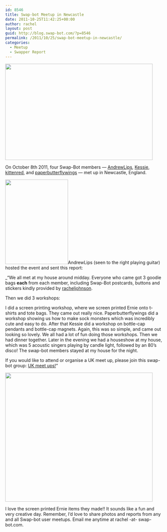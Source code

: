 ```yaml
---
id: 8546
title: Swap-bot Meetup in Newcastle
date: 2011-10-25T11:42:25+00:00
author: rachel
layout: post
guid: http://blog.swap-bot.com/?p=8546
permalink: /2011/10/25/swap-bot-meetup-in-newcastle/
categories:
  - Meetup
  - Swapper Report
---
```

<img src="http://blog.swap-bot.com/wp-content/uploads/2011/10/ukmeetup1.jpg" alt="" title="ukmeetup1" width="470" height="306" class="alignnone size-full wp-image-8547" srcset="http://blog.swap-bot.com/wp-content/uploads/2011/10/ukmeetup1-300x195.jpg 300w, http://blog.swap-bot.com/wp-content/uploads/2011/10/ukmeetup1.jpg 470w" sizes="(max-width: 470px) 100vw, 470px" />

On October 8th 2011, four Swap-Bot members &#8212; [AndrewLips](http://www.swap-bot.com/user:andrewlips), [Kessie](http://www.swap-bot.com/user:Kessie), [kittenred](http://www.swap-bot.com/user:kittenred), and [paperbutterflywings](http://www.swap-bot.com/user:paperbutterflywings) &#8212; met up in Newcastle, England.

<img src="http://blog.swap-bot.com/wp-content/uploads/2011/10/UKmeetup3.jpg" alt="" title="UKmeetup3" width="200" height="269" class="alignright size-full wp-image-8548" />AndrewLips (seen to the right playing guitar) hosted the event and sent this report:

_&#8220;We all met at my house around midday. Everyone who came got 3 goodie bags **each** from each member, including Swap-Bot postcards, buttons and stickers kindly provided by [racheljohnson](http://www.swap-bot.com/user:racheljohnson).</p> 

Then we did 3 workshops:

I did a screen printing workshop, where we screen printed Ernie onto t-shirts and tote bags. They came out really nice. Paperbutterflywings did a workshop showing us how to make sock monsters which was incredibly cute and easy to do. After that Kessie did a workshop on bottle-cap pendants and bottle-cap magnets. Again, this was so simple, and came out looking so lovely. We all had a lot of fun doing those workshops. Then we had dinner together. Later in the evening we had a houseshow at my house, which was 5 acoustic singers playing by candle light, followed by an 80&#8217;s disco! The swap-bot members stayed at my house for the night.

If you would like to attend or organise a UK meet up, please join this swap-bot group: [UK meet ups!](http://www.swap-bot.com/group/40829ed09bd8217dd6f1488aa7b0992c/about)&#8220;</i>

<img src="http://blog.swap-bot.com/wp-content/uploads/2011/10/ukmeetup2.jpg" alt="" title="ukmeetup2" width="470" height="410" class="alignnone size-full wp-image-8550" />

I love the screen printed Ernie items they made!! It sounds like a fun and very creative day. Remember, I&#8217;d love to share photos and reports from any and all Swap-bot user meetups. Email me anytime at rachel -at- swap-bot.com.